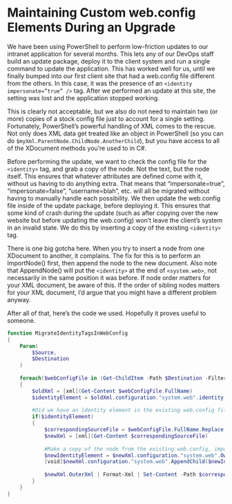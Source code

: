 # Maintaining Custom web.config Elements During an Upgrade

We have been using PowerShell to perform low-friction updates to our intranet application for several months. This lets any of our DevOps staff build an update package, deploy it to the client system and run a single command to update the application. This has worked well for us, until we finally bumped into our first client site that had a web.config file different from the others. In this case, it was the presence of an `<identity impersonate=”true” />` tag. After we performed an update at this site, the setting was lost and the application stopped working.

This is clearly not acceptable, but we also do not need to maintain two (or more) copies of a stock config file just to account for a single setting. Fortunately, PowerShell’s powerful handling of XML comes to the rescue. Not only does XML data get treated like an object in PowerShell (so you can do `$myXml.ParentNode.ChildNode.AnotherChild`), but you have access to all of the XDocument methods you’re used to in C#.

Before performing the update, we want to check the config file for the `<identity>` tag, and grab a copy of the node. Not the text, but the node itself. This ensures that whatever attributes are defined come with it, without us having to do anything extra. That means that “impersonate=true”, “impersonate=false”, “username=blah”, etc. will all be migrated without having to manually handle each possibility. We then update the web.config file inside of the update package, before deploying it. This ensures that some kind of crash during the update (such as after copying over the new website but before updating the web.config) won’t leave the client’s system in an invalid state. We do this by inserting a copy of the existing `<identity>` tag.

There is one big gotcha here. When you try to insert a node from one XDocument to another, it complains. The fix for this is to perform an ImportNode() first, then append the node to the new document. Also note that AppendNode() will put the `<identity>` at the end of `<system.web>`, not necessarily in the same position it was before. If node order matters for your XML document, be aware of this. If the order of sibling nodes matters for your XML document, I’d argue that you might have a different problem anyway.

After all of that, here’s the code we used. Hopefully it proves useful to someone.

```powershell
function MigrateIdentityTagsInWebConfig
{
    Param(
        $Source,
        $Destination
    )
 
    foreach($webConfigFile in (Get-ChildItem -Path $Destination -Filter web.config -Recurse))
    {
        $oldXml = [xml](Get-Content $webConfigFile.FullName)
        $identityElement = $oldXml.configuration."system.web".identity
 
        #Did we have an identity element in the existing web.config file?
        if($identityElement)
        {
            $correspondingSourceFile = $webConfigFile.FullName.Replace($Destination, $Source)
            $newXml = [xml](Get-Content $correspondingSourceFile)
 
            #Make a copy of the node from the existing web.config, import it into the new, and then append it
            $newIdentityElement = $newXml.configuration."system.web".OwnerDocument.ImportNode($identityElement, $true)
            [void]$newXml.configuration."system.web".AppendChild($newIdentityElement)
 
            $newXml.OuterXml | Format-Xml | Set-Content -Path $correspondingSourceFile
        }
    }
}
```
